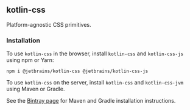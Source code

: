 ## kotlin-css

Platform-agnostic CSS primitives.

### Installation

To use `kotlin-css` in the browser, install `kotlin-css` and `kotlin-css-js` using npm or Yarn:

`npm i @jetbrains/kotlin-css @jetbrains/kotlin-css-js`

To use `kotlin-css` on the server, install `kotlin-css` and `kotlin-css-jvm` using Maven or Gradle.

See the [Bintray page](https://bintray.com/kotlin/kotlin-js-wrappers/kotlin-css) for Maven and Gradle installation instructions.
